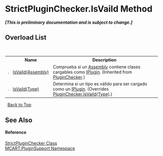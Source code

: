 # StrictPluginChecker.IsVaild Method 
 _**\[This is preliminary documentation and is subject to change.\]**_


## Overload List
&nbsp;<table><tr><th></th><th>Name</th><th>Description</th></tr><tr><td>![Public method](media/pubmethod.gif "Public method")</td><td><a href="d34c96c0-48cc-8ac6-a2d6-241487b2462c">IsVaild(Assembly)</a></td><td>
Comprueba si un <a href="http://msdn2.microsoft.com/es-es/library/xbe1wdx9" target="_blank">Assembly</a> contiene clases cargables como <a href="4ee0e2a7-cfcb-eb2f-49cb-5ac7500b7e3d">IPlugin</a>.
 (Inherited from <a href="794b2e36-6529-a9a5-224c-0e12df6faa96">PluginChecker</a>.)</td></tr><tr><td>![Public method](media/pubmethod.gif "Public method")</td><td><a href="1c3ac9ed-1dd2-7251-761b-e8a690c62c4a">IsVaild(Type)</a></td><td>
Determina si un tipo es válido para ser cargado como un <a href="4ee0e2a7-cfcb-eb2f-49cb-5ac7500b7e3d">IPlugin</a>.
 (Overrides <a href="a6008149-b98d-7902-cf25-0216afbc5e43">PluginChecker.IsVaild(Type)</a>.)</td></tr></table>&nbsp;
<a href="#strictpluginchecker.isvaild-method">Back to Top</a>

## See Also


#### Reference
<a href="5f362a0a-7aaf-017c-c104-e1b4294043e9">StrictPluginChecker Class</a><br /><a href="4abc7841-aae2-1ecc-94fa-a3d251746bda">MCART.PluginSupport Namespace</a><br />